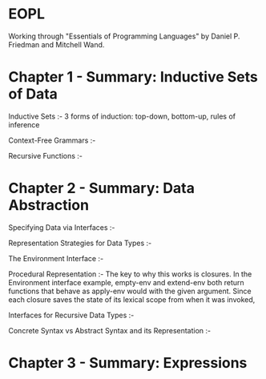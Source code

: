 EOPL
====

Working through "Essentials of Programming Languages" by Daniel P. Friedman and Mitchell Wand.

Chapter 1 - Summary: Inductive Sets of Data
===========================================
Inductive Sets :- 3 forms of induction: top-down, bottom-up, rules of inference

Context-Free Grammars :-

Recursive Functions :- 

Chapter 2 - Summary: Data Abstraction
=====================================

Specifying Data via Interfaces :-

Representation Strategies for Data Types :-

The Environment Interface :-

Procedural Representation :- The key to why this works is closures. In the Environment interface example,
empty-env and extend-env both return functions that behave as apply-env would with the given argument.
Since each closure saves the state of its lexical scope from when it was invoked,

Interfaces for Recursive Data Types :-

Concrete Syntax vs Abstract Syntax and its Representation :-

Chapter 3 - Summary: Expressions
================================
